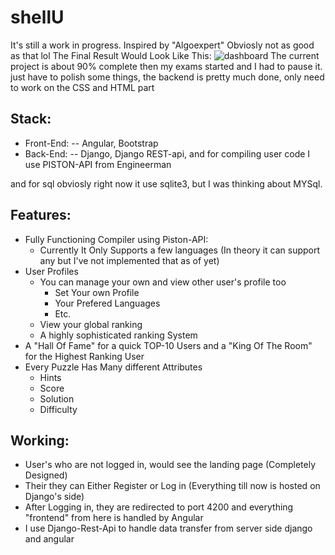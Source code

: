 # shellU
It's still a work in progress.
Inspired by "Algoexpert" Obviosly not as good as that lol
The Final Result Would Look Like This:
![dashboard](https://user-images.githubusercontent.com/64773992/134801061-67b0797d-36c9-4871-8475-de3bc4182fb6.png)
The current project is about 90% complete then my exams started and I had to pause it.
just have to polish some things, the backend is pretty much done, only need to work on the CSS and HTML part 

## Stack:
- Front-End:
-- Angular, Bootstrap
- Back-End:
-- Django, Django REST-api, and for compiling user code I use PISTON-API from Engineerman

and for sql obviosly right now it use sqlite3, but I was thinking about MYSql.

## Features:
- Fully Functioning Compiler using Piston-API:
  - Currently It Only Supports a few languages (In theory it can support any but I've not implemented that as of yet)
- User Profiles
  - You can manage your own and view other user's profile too
      - Set Your own Profile
      - Your Prefered Languages
      - Etc.
  - View your global ranking
  - A highly sophisticated ranking System
- A "Hall Of Fame" for a quick TOP-10 Users and a "King Of The Room" for the Highest Ranking User
- Every Puzzle Has Many different Attributes
  - Hints
  - Score
  - Solution
  - Difficulty
  
## Working:
- User's who are not logged in, would see the landing page (Completely Designed)
- Their they can Either Register or Log in (Everything till now is hosted on Django's side)
- After Logging in, they are redirected to port 4200 and everything "frontend" from here is handled by Angular
- I use Django-Rest-Api to handle data transfer from server side django and angular

